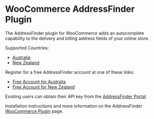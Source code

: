 # WooCommerce AddressFinder Plugin

The AddressFinder plugin for WooCommerce adds an autocomplete capability to the
delivery and billing address fields of your online store.

Supported Countries:

* [Australia](https://addressfinder.com.au/?utm_source=woocommerce%20plugin&utm_medium=plugin&utm_campaign=plugin&utm_term=Australia&utm_content=Supported%20Countries)
* [New Zealand](https://addressfinder.nz/?utm_source=woocommerce%20plugin&utm_medium=plugin&utm_campaign=plugin&utm_term=New%20Zealand&utm_content=Supported%20Countries)

Register for a free AddressFinder account at one of these links:

* [Free Account for Australia](https://portal.addressfinder.io/signup/au?utm_source=woocommerce%20plugin&utm_medium=plugin&utm_campaign=plugin&utm_term=Australia&utm_content=Free%20account%20for%20Australia)
* [Free Account for New Zealand](https://portal.addressfinder.io/signup/nz?utm_source=woocommerce%20plugin&utm_medium=plugin&utm_campaign=plugin&utm_term=New%20Zealand&utm_content=Free%20account%20for%20New%20Zealand)

Existing users can obtain their API key from the [AddressFinder Portal](https://portal.addressfinder.io/?utm_source=woocommerce%20plugin&utm_medium=plugin&utm_campaign=plugin&utm_term=AddressFinder%20Portal&utm_content=existing%20users).

Installation instructions and more information on the AddressFinder [WooCommerce Plugin](https://addressfinder.nz/docs/woocommerce?utm_source=woocommerce%20plugin&utm_medium=plugin&utm_campaign=plugin&utm_term=WooCommerce%20Plugin&utm_content=Read%20More) page.
